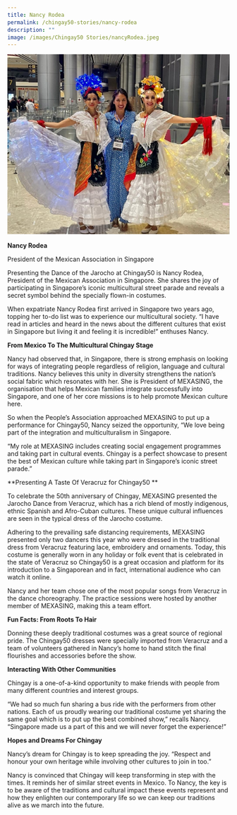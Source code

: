 ```yaml
---
title: Nancy Rodea
permalink: /chingay50-stories/nancy-rodea
description: ""
image: /images/Chingay50 Stories/nancyRodea.jpeg
---
```

![Nancy Rodea](/images/Chingay50%20Stories/nancyRodea.jpeg)

**Nancy Rodea**

President of the Mexican Association in Singapore

Presenting the Dance of the Jarocho at Chingay50 is Nancy Rodea, President of the Mexican Association in Singapore. She shares the joy of participating in Singapore’s iconic multicultural street parade and reveals a secret symbol behind the specially flown-in costumes.

When expatriate Nancy Rodea first arrived in Singapore two years ago, topping her to-do list was to experience our multicultural society. “I have read in articles and heard in the news about the different cultures that exist in Singapore but living it and feeling it is incredible!” enthuses Nancy. 



**From Mexico To The Multicultural Chingay Stage**

Nancy had observed that, in Singapore, there is strong emphasis on looking for ways of integrating people regardless of religion, language and cultural traditions. Nancy believes this unity in diversity strengthens the nation’s social fabric which resonates with her. She is President of MEXASING, the organisation that helps Mexican families integrate successfully into Singapore, and one of her core missions is to help promote Mexican culture here. 

So when the People’s Association approached MEXASING to put up a performance for Chingay50, Nancy seized the opportunity, “We love being part of the integration and multiculturalism in Singapore. 

“My role at MEXASING includes creating social engagement programmes and taking part in cultural events. Chingay is a perfect showcase to present the best of Mexican culture while taking part in Singapore’s iconic street parade.”


**Presenting A Taste Of Veracruz for Chingay50
**

To celebrate the 50th anniversary of Chingay, MEXASING presented the Jarocho Dance from Veracruz, which has a rich blend of mostly indigenous, ethnic Spanish and Afro-Cuban cultures. These unique cultural influences are seen in the typical dress of the Jarocho costume.

Adhering to the prevailing safe distancing requirements, MEXASING presented only two dancers this year who were dressed in the traditional dress from Veracruz featuring lace, embroidery and ornaments. Today, this costume is generally worn in any holiday or folk event that is celebrated in the state of Veracruz so Chingay50 is a great occasion and platform for its introduction to a Singaporean and in fact, international audience who can watch it online.

Nancy and her team chose one of the most popular songs from Veracruz in the dance choreography. The practice sessions were hosted by another member of MEXASING, making this a team effort.


**Fun Facts: From Roots To Hair**

Donning these deeply traditional costumes was a great source of regional pride. The Chingay50 dresses were specially imported from Veracruz and a team of volunteers gathered in Nancy’s home to hand stitch the final flourishes and accessories before the show.


**Interacting With Other Communities**

Chingay is a one-of-a-kind opportunity to make friends with people from many different countries and interest groups.

“We had so much fun sharing a bus ride with the performers from other nations. Each of us proudly wearing our traditional costume yet sharing the same goal which is to put up the best combined show,” recalls Nancy. “Singapore made us a part of this and we will never forget the experience!”

**Hopes and Dreams For Chingay**

Nancy’s dream for Chingay is to keep spreading the joy. “Respect and honour your own heritage while involving other cultures to join in too.”

Nancy is convinced that Chingay will keep transforming in step with the times. It reminds her of similar street events in Mexico. To Nancy, the key is to be aware of the traditions and cultural impact these events represent and how they enlighten our contemporary life so we can keep our traditions alive as we march into the future.